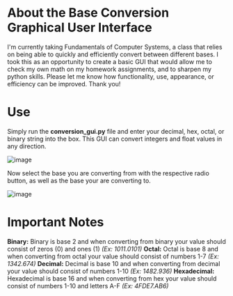 # About the Base Conversion Graphical User Interface

I'm currently taking Fundamentals of Computer Systems, a class that relies on being able to quickly and efficiently convert between different bases. I took this as an opportunity to create a basic GUI that would allow me to check my own math on my homework assignments, and to sharpen my python skills. Please let me know how functionality, use, appearance, or efficiency can be improved. Thank you!

# Use

Simply run the **conversion_gui.py** file and enter your decimal, hex, octal, or binary string into the box. This GUI can convert integers and float values in any direction.

![image](https://github.com/alexmeert/Base-Conversion/assets/115733315/05188f4f-3d62-48c7-8b36-bb9aebd9d968)

Now select the base you are converting from with the respective radio button, as well as the base your are converting to.

![image](https://github.com/alexmeert/Base-Conversion/assets/115733315/69315d15-5c42-4a81-80a1-63a65e8121af)

# Important Notes

**Binary:** Binary is base 2 and when converting from binary your value should consist of zeros (0) and ones (1)  *(Ex: 1011.0101)*
**Octal:** Octal is base 8 and when converting from octal your value should consist of numbers 1-7  *(Ex: 1342.674)*
**Decimal:** Decimal is base 10 and when converting from decimal your value should consist of numbers 1-10  *(Ex: 1482.936)*
**Hexadecimal:** Hexadecimal is base 16 and when converting from hex your value should consist of numbers 1-10 and letters A-F  *(Ex: 4FDE7.AB6)*
